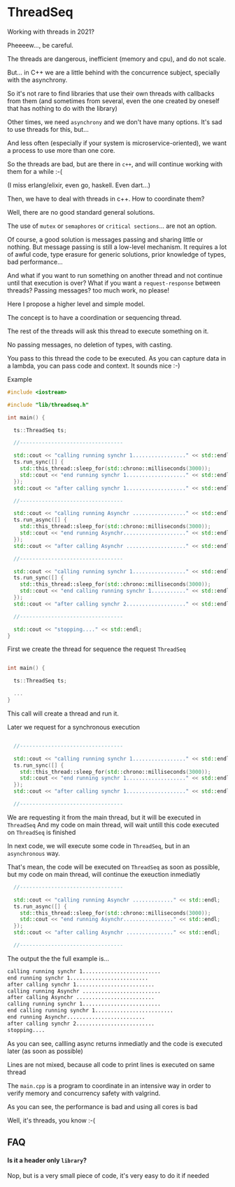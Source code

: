 # ThreadSeq

Working with threads in 2021?

Pheeeew..., be careful.

The threads are dangerous, inefficient (memory and cpu), and do not scale.

But... in C++ we are a little behind with the concurrence subject, specially with the asynchrony.

So it's not rare to find libraries that use their own threads with callbacks from them (and sometimes from several, even the one created by oneself that has nothing to do with the library)

Other times, we need `asynchrony` and we don't have many options. It's sad to use threads for this, but...

And less often (especially if your system is microservice-oriented), we want a process to use more than one core.

So the threads are bad, but are there in `c++`, and will continue working with them for a while  :-(

(I miss erlang/elixir, even go, haskell. Even dart...)

Then, we have to deal with threads in c++.
How to coordinate them?

Well, there are no good standard general solutions.

The use of `mutex` or `semaphores` or `critical sections`... are not an option.

Of course, a good solution is messages passing and sharing little or nothing. But message passing is still a low-level mechanism. It requires a lot of awful code, type erasure for generic solutions, prior knowledge of types, bad performance...

And what if you want to run something on another thread and not continue until that execution is over?
What if you want a `request-response`  between threads? Passing messages? too much work, no please!


Here I propose a higher level and simple model.

The concept is to have a coordination or sequencing thread.

The rest of the threads will ask this thread to execute something on it.

No passing messages, no deletion of types, with casting.

You pass to this thread the code to be executed. As you can capture data in a lambda, you can pass code and context.
It sounds nice  :-)

Example

```cpp
#include <iostream>

#include "lib/threadseq.h"

int main() {

  ts::ThreadSeq ts;

  //---------------------------------

  std::cout << "calling running synchr 1................." << std::endl;
  ts.run_sync([] {
    std::this_thread::sleep_for(std::chrono::milliseconds(3000));
    std::cout << "end running synchr 1..................." << std::endl;
  });
  std::cout << "after calling synchr 1..................." << std::endl;

  //---------------------------------

  std::cout << "calling running Asynchr ................." << std::endl;
  ts.run_async([] {
    std::this_thread::sleep_for(std::chrono::milliseconds(3000));
    std::cout << "end running Asynchr...................." << std::endl;
  });
  std::cout << "after calling Asynchr ..................." << std::endl;

  //---------------------------------

  std::cout << "calling running synchr 1................." << std::endl;
  ts.run_sync([] {
    std::this_thread::sleep_for(std::chrono::milliseconds(3000));
    std::cout << "end calling running synchr 1..........." << std::endl;
  });
  std::cout << "after calling synchr 2..................." << std::endl;

  //---------------------------------

  std::cout << "stopping...." << std::endl;
}
```

First we create the thread for sequence the request `ThreadSeq`

```cpp

int main() {

  ts::ThreadSeq ts;

  ...
}
```

This call will create a thread and run it.

Later we request for a synchronous execution

```cpp

  //---------------------------------

  std::cout << "calling running synchr 1................." << std::endl;
  ts.run_sync([] {
    std::this_thread::sleep_for(std::chrono::milliseconds(3000));
    std::cout << "end running synchr 1..................." << std::endl;
  });
  std::cout << "after calling synchr 1..................." << std::endl;

  //---------------------------------

```

We are requesting it from the main thread, but it will be executed in `ThreadSeq`
And my code on main thread, will wait untill this code executed on `ThreadSeq` is finished

In next code, we will execute some code in `ThreadSeq`, but in an `asynchronous` way.

That's mean, the code will be executed on `ThreadSeq` as soon as possible, but my code on main thread, will continue the exeuction inmediatly

```cpp
  //---------------------------------

  std::cout << "calling running Asynchr ............." << std::endl;
  ts.run_async([] {
    std::this_thread::sleep_for(std::chrono::milliseconds(3000));
    std::cout << "end running Asynchr................" << std::endl;
  });
  std::cout << "after calling Asynchr ..............." << std::endl;

  //---------------------------------
```

The output the the full example is...

```txt
calling running synchr 1.........................
end running synchr 1.........................
after calling synchr 1.........................
calling running Asynchr .........................
after calling Asynchr .........................
calling running synchr 1.........................
end calling running synchr 1.........................
end running Asynchr.........................
after calling synchr 2.........................
stopping....
``` 

As you can see, callling async returns inmediatly and the code is executed later (as soon as possible)

Lines are not mixed, because all code to print lines is executed on same thread


The `main.cpp` is a program to coordinate in an intensive way in order to verify memory and concurrency safety with valgrind.

As you can see, the performance is bad and using all cores is bad

Well, it's threads, you know  :-(


## FAQ

#### Is it a header only  `library`?

Nop, but is a very small piece of code, it's very easy to do it if needed
